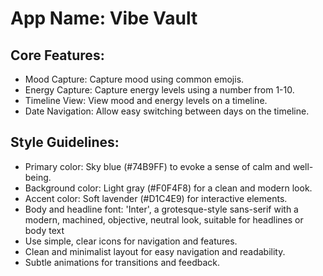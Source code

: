 # **App Name**: Vibe Vault

## Core Features:

- Mood Capture: Capture mood using common emojis.
- Energy Capture: Capture energy levels using a number from 1-10.
- Timeline View: View mood and energy levels on a timeline.
- Date Navigation: Allow easy switching between days on the timeline.

## Style Guidelines:

- Primary color: Sky blue (#74B9FF) to evoke a sense of calm and well-being.
- Background color: Light gray (#F0F4F8) for a clean and modern look.
- Accent color: Soft lavender (#D1C4E9) for interactive elements.
- Body and headline font: 'Inter', a grotesque-style sans-serif with a modern, machined, objective, neutral look, suitable for headlines or body text
- Use simple, clear icons for navigation and features.
- Clean and minimalist layout for easy navigation and readability.
- Subtle animations for transitions and feedback.